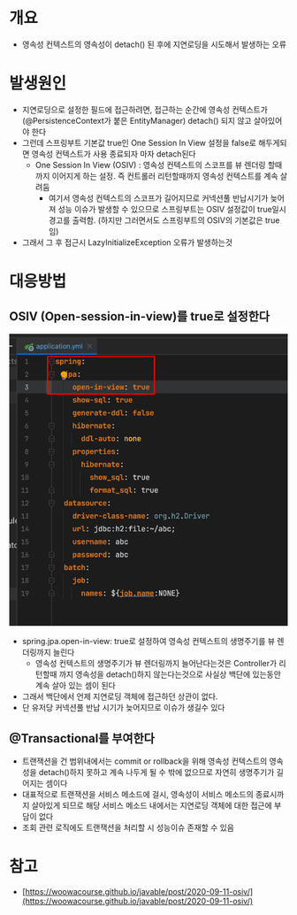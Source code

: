 # 개요

- 영속성 컨텍스트의 영속성이 detach() 된 후에 지연로딩을 시도해서 발생하는 오류

# 발생원인

- 지연로딩으로 설정한 필드에 접근하려면, 접근하는 순간에 영속성 컨텍스트가 (@PersistenceContext가 붙은 EntityManager) detach() 되지 않고 살아있어야 한다
- 그런데 스프링부트 기본값 true인 One Session In View 설정을 false로 해두게되면 영속성 컨텍스트가 사용 종료되자 마자 detach된다
    - One Session In View (OSIV) : 영속성 컨텍스트의 스코프를 뷰 렌더링 할때까지 이어지게 하는 설정. 즉 컨트롤러 리턴할때까지 영속성 컨텍스트를 계속 살려둠
        - 여기서 영속성 컨텍스트의 스코프가 길어지므로 커넥션풀 반납시기가 늦어져 성능 이슈가 발생할 수 있으므로 스프링부트는 OSIV 설정값이 true일시 경고를 출력함. (하지만 그러면서도 스프링부트의 OSIV의 기본값은 true임)
- 그래서 그 후 접근시 LazyInitializeException 오류가 발생하는것

# 대응방법

## OSIV (Open-session-in-view)를 true로 설정한다

![img.png](img.png)

- spring.jpa.open-in-view: true로 설정하여 영속성 컨텍스트의 생명주기를 뷰 렌더링까지 늘린다
    - 영속성 컨텍스트의 생명주기가 뷰 렌더링까지 늘어난다는것은 Controller가 리턴할때 까지 영속성을 detach()하지 않는다는것으로 사실상 백단에 있는동안 계속 살아 있는 셈이 된다
- 그래서 백단에서 언제 지연로딩 객체에 접근하던 상관이 없다.
- 단 유저당 커넥션풀 반납 시기가 늦어지므로 이슈가 생길수 있다

## @Transactional를 부여한다

- 트랜잭션을 건 범위내에서는 commit or rollback을 위해 영속성 컨텍스트의 영속성을 detach()하지 못하고 계속 나두게 될 수 밖에 없으므로 자연히 생명주기가 길어지는 셈이다
- 대표적으로 트랜잭션을 서비스 메소드에 걸시, 영속성이 서비스 메소드의 종료시까지 살아있게 되므로 해당 서비스 메소드 내에서는 지연로딩 객체에 대한 접근에 부담이 없다
- 조회 관련 로직에도 트랜잭션을 처리할 시 성능이슈 존재할 수 있음

# 참고

- [https://woowacourse.github.io/javable/post/2020-09-11-osiv/](https://woowacourse.github.io/javable/post/2020-09-11-osiv/)